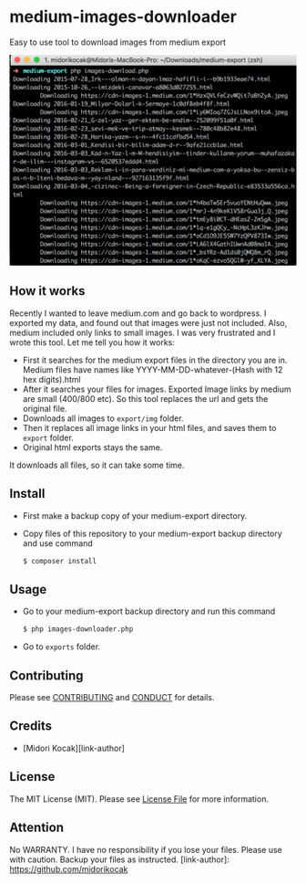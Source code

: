# medium-images-downloader

Easy to use tool to download images from medium export

![Screenshot](screenshot.png)

## How it works

Recently  I wanted to leave medium.com and go back to wordpress. I exported my data, and found out that images were just not included. 
Also, medium included only links to small images.
I was very frustrated and I wrote this tool. Let me tell you how it works:

* First it searches for the medium export files in the directory you are in. Medium files have names like YYYY-MM-DD-whatever-(Hash with 12 hex digits).html
* After it searches your files for images. Exported Image links by medium are small (400/800 etc). So this tool replaces the url and gets the original file.
* Downloads all images to ```export/img``` folder.
* Then it replaces all image links in your html files, and saves them to ```export``` folder.
* Original html exports stays the same. 

It downloads all files, so it can take some time.

## Install

* First make a backup copy of your medium-export directory.
* Copy files of this repository to your medium-export backup directory and use command

	``` bash
	$ composer install
	```
	
## Usage

* Go to your medium-export backup directory and run this command

	``` bash
	$ php images-downloader.php
	```
	
* Go to ```exports``` folder.

## Contributing

Please see [CONTRIBUTING](CONTRIBUTING.md) and [CONDUCT](CONDUCT.md) for details.

## Credits

- [Midori Kocak][link-author]

## License

The MIT License (MIT). Please see [License File](LICENSE.md) for more information.

## Attention

No WARRANTY. I have no responsibility if you lose your files. Please use with caution. Backup your files as instructed.
[link-author]: https://github.com/midorikocak
